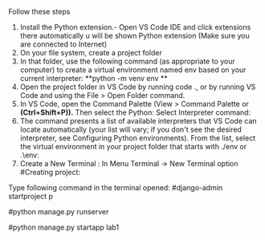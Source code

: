 Follow these steps 
1. Install the Python extension.- Open VS Code IDE and click extensions there 
automatically u will be shown Python extension (Make sure you are connected 
to Internet) 
2. On your file system, create a project folder 
3. In that folder, use the following command (as appropriate to your computer) 
to create a virtual environment named env based on your current interpreter: 
**python -m venv env **
4. Open the project folder in VS Code by running code ., or by running VS Code 
and using the File > Open Folder command. 
5. In VS Code, open the Command Palette (View > Command Palette or 
**(Ctrl+Shift+P)).** Then select the Python: Select Interpreter command:
6. The command presents a list of available interpreters that VS Code can locate 
automatically (your list will vary; if you don't see the desired interpreter, see 
Configuring Python environments). From the list, select the virtual environment 
in your project folder that starts with ./env or .\env: 
7. Create a New Terminal : In Menu Terminal -> New Terminal option 
#Creating project:

Type following command in the terminal opened: 
#django-admin startproject p 

#python manage.py runserver

#python manage.py startapp lab1

